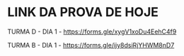 # LINK DA PROVA DE HOJE

TURMA D - DIA 1 - https://forms.gle/xygV1xoDu4EehC4f9


TURMA B - DIA 1 - https://forms.gle/ijy8dsiRjYHWM8nD7
